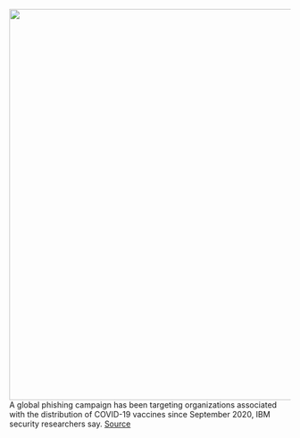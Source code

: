 <img src='https://cdn.vox-cdn.com/thumbor/5y3U1RA-eQ0_6nfx476LzAKmusg=/0x0:2500x1667/1200x800/filters:focal(1050x634:1450x1034)/cdn.vox-cdn.com/uploads/chorus_image/image/68452341/akrales_160205_0929_A_0016.0.0.png' width='700px' /><br/>
A global phishing campaign has been targeting organizations associated with the distribution of COVID-19 vaccines since September 2020, IBM security researchers say.
<a href='https://www.theverge.com/2020/12/3/22151016/hackers-phishing-coronavirus-vaccine-ibm-security'> Source <a/>